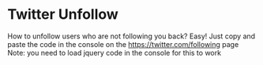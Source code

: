 # Twitter Unfollow

How to unfollow users who are not following you back?
Easy! Just copy and paste the code in the console on the https://twitter.com/following page
Note: you need to load jquery code in the console for this to work
